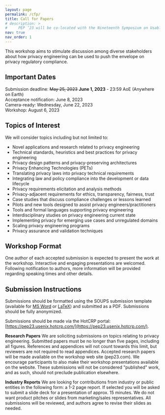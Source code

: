```yaml
---
layout: page
permalink: /cfp/
title: Call for Papers
# description: > 
#     PEP ’23 will be co-located with the Nineteenth Symposium on Usable Privacy and Security (SOUPS 2023).
nav: true
nav_order: 1
---
```


This workshop aims to stimulate discussion among diverse stakeholders about how privacy engineering can be used to push the envelope on privacy regulatory compliance.

## Important Dates
Submission deadline: ~~May 25, 2023~~ **June 1, 2023** - 23:59 AoE (Anywhere on Earth)<br>
Acceptance notification: June 8, 2023<br>
Camera-ready: Wednesday, June 22, 2023<br>
Workshop: August 6, 2023<br>

## Topics of Interest
We will consider topics including but not limited to:
* Novel applications and research related to privacy engineering
* Technical standards, heuristics and best practices for privacy engineering
* Privacy design patterns and privacy-preserving architectures 
* Privacy Enhancing Technologies (PETs)
* Translating privacy laws into privacy technical requirements 
* Integrating law and policy compliance into the development or data lifecycle 
* Privacy requirements elicitation and analysis methods
* Privacy-adjacent requirements for ethics, transparency, fairness, trust 
* Case studies that discuss compliance challenges or lessons learned
* Pilots and new tools designed to assist privacy engineers/practitioners
* Tools and formal languages supporting privacy engineering
* Interdisciplinary studies on privacy engineering current state 
* Implementing privacy for emerging use cases and unregulated domains 
* Scaling privacy engineering programs 
* Privacy assurance and validation techniques 

## Workshop Format
One author of each accepted submission is expected to present the work at the workshop. Interactive and engaging presentations are welcomed. Following notification to authors, more information will be provided regarding speaking times and other details.

## Submission Instructions
Submissions should be formatted using the SOUPS submission template (available for [MS Word](https://www.usenix.org/sites/default/files/conference-files/usenix2022_soups.doc) or [LaTeX](https://www.usenix.org/sites/default/files/conference-files/usenix2022_soups_latex-template.zip)) and submitted as a PDF. Submissions should be fully anonymized.

Submissions should be made via the HotCRP portal: [https://pep23.usenix.hotcrp.com/](https://pep23.usenix.hotcrp.com/).

**Research Papers**
We are soliciting submissions on topics relating to privacy engineering. Submitted papers must be no longer than five pages, including all figures. References and appendices will not count towards this limit, but reviewers are not required to read appendices. Accepted research papers will be made available on the workshop web site (pep23.com). We encourage participants to also make their workshop presentations available on the website. These submissions will not be considered "published" work, and as such, should not preclude publication elsewhere.

**Industry Reports**
We are looking for contributions from industry or public entities in the following form: a 1-2 page report. If selected you will be asked to submit a slide deck for a presentation of approx. 15 minutes. We do not want product pitches or slides from marketing/sales representatives. All submissions will be reviewed, and authors agree to revise their slides as needed.
